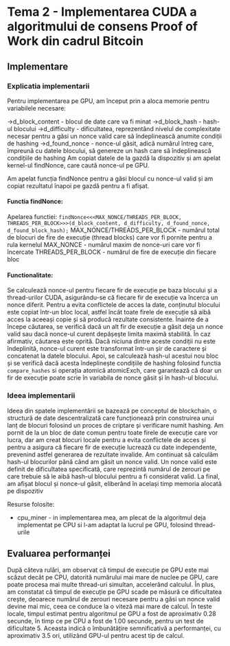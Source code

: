# Tema 2 - Implementarea CUDA a algoritmului de consens Proof of Work din cadrul Bitcoin #

## Implementare ##
### Explicatia implementarii ###
Pentru implementarea pe GPU, am început prin a aloca memorie pentru variabilele necesare:

->d_block_content - blocul de date care va fi minat
->d_block_hash - hash-ul blocului
->d_difficulty - dificultatea, reprezentând nivelul de complexitate necesar pentru a găsi un nonce valid care să îndeplinească anumite condiții de hashing
->d_found_nonce - nonce-ul găsit, adică numărul întreg care, împreună cu datele blocului, să genereze un hash care să îndeplinească condițiile de hashing
Am copiat datele de la gazdă la dispozitiv și am apelat kernel-ul findNonce, care caută nonce-ul pe GPU.

Am apelat funcția findNonce pentru a găsi blocul cu nonce-ul valid și am copiat rezultatul înapoi pe gazdă pentru a fi afișat.

#### Functia findNonce: ####
Apelarea functiei:
```findNonce<<<MAX_NONCE/THREADS_PER_BLOCK, THREADS_PER_BLOCK>>>(d_block_content, d_difficulty, d_found_nonce, d_found_block_hash);```
MAX_NONCE/THREADS_PER_BLOCK - numărul total de blocuri de fire de execuție (thread blocks) care vor fi pornite pentru a rula kernelul
MAX_NONCE - numărul maxim de nonce-uri care vor fi încercate
THREADS_PER_BLOCK - numărul de fire de execuție din fiecare bloc

#### Functionalitate: ####
Se calculează nonce-ul pentru fiecare fir de execuție pe baza blocului și a thread-urilor CUDA, asigurându-se că fiecare fir de execuție va încerca un nonce diferit. Pentru a evita conflictele de acces la date, conținutul blocului este copiat într-un bloc local, astfel încât toate firele de execuție să aibă acces la aceeași copie și să producă rezultate consistente. Înainte de a începe căutarea, se verifică dacă un alt fir de execuție a găsit deja un nonce valid sau dacă nonce-ul curent depășește limita maximă stabilită. În caz afirmativ, căutarea este oprită. Dacă niciuna dintre aceste condiții nu este îndeplinită, nonce-ul curent este transformat într-un șir de caractere și concatenat la datele blocului. Apoi, se calculează hash-ul acestui nou bloc și se verifică dacă acesta îndeplinește condițiile de hashing folosind functia ```compare_hashes``` si operația atomică atomicExch, care garantează că doar un fir de execuție poate scrie în variabila de nonce găsit și în hash-ul blocului.

### Ideea implementarii ### 
Ideea din spatele implementării se bazează pe conceptul de blockchain, o structură de date descentralizată care funcționează prin construirea unui lanț de blocuri folosind un proces de criptare și verificare numit hashing. Am pornit de la un bloc de date comun pentru toate firele de execuție care vor lucra, dar am creat blocuri locale pentru a evita conflictele de acces și pentru a asigura că fiecare fir de execuție lucrează cu date independente, prevenind astfel generarea de rezultate invalide. Am continuat să calculăm hash-ul blocurilor până când am găsit un nonce valid. Un nonce valid este definit de dificultatea specificată, care reprezintă numărul de zerouri pe care trebuie să le aibă hash-ul blocului pentru a fi considerat valid. La final, am afișat blocul și nonce-ul găsit, eliberând în același timp memoria alocată pe dispozitiv

Resurse folosite:
- cpu_miner - in implementarea mea, am plecat de la algoritmul deja implementat pe CPU si l-am adaptat la lucrul pe GPU, folosind thread-urile

## Evaluarea performanței ##
După câteva rulări, am observat că timpul de execuție pe GPU este mai scăzut decât pe CPU, datorită numărului mai mare de nuclee pe GPU, care poate procesa mai multe thread-uri simultan, accelerând calculul. În plus, am constatat că timpul de execuție pe GPU scade pe măsură ce dificultatea crește, deoarece numărul de zerouri necesare pentru a găsi un nonce valid devine mai mic, ceea ce conduce la o viteză mai mare de calcul. În teste locale, timpul estimat pentru algoritmul pe GPU a fost de aproximativ 0.28 secunde, în timp ce pe CPU a fost de 1.00 secunde, pentru un test de dificultate 5. Aceasta indică o îmbunătățire semnificativă a performanței, cu aproximativ 3.5 ori, utilizând GPU-ul pentru acest tip de calcul.


